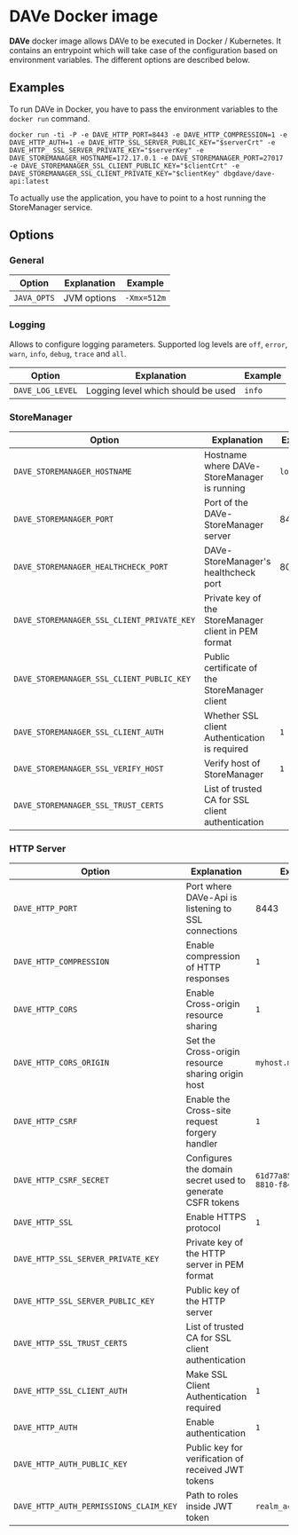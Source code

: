 # DAVe Docker image

**DAVe** docker image allows DAVe to be executed in Docker / Kubernetes. It contains an entrypoint which will take case of the configuration based on environment variables. The different options are described below.

## Examples

To run DAVe in Docker, you have to pass the environment variables to the `docker run` command.

`docker run -ti -P -e DAVE_HTTP_PORT=8443 -e DAVE_HTTP_COMPRESSION=1 -e DAVE_HTTP_AUTH=1 -e DAVE_HTTP_SSL_SERVER_PUBLIC_KEY="$serverCrt" -e DAVE_HTTP_
SSL_SERVER_PRIVATE_KEY="$serverKey" -e DAVE_STOREMANAGER_HOSTNAME=172.17.0.1 -e DAVE_STOREMANAGER_PORT=27017 
-e DAVE_STOREMANAGER_SSL_CLIENT_PUBLIC_KEY="$clientCrt" -e DAVE_STOREMANAGER_SSL_CLIENT_PRIVATE_KEY="$clientKey" dbgdave/dave-api:latest`

To actually use the application, you have to point to a host running the StoreManager service.

## Options

### General

| Option | Explanation | Example |
|--------|-------------|---------|
| `JAVA_OPTS` | JVM options | `-Xmx=512m` |


### Logging

Allows to configure logging parameters. Supported log levels are `off`, `error`, `warn`, `info`, `debug`, `trace` and `all`.

| Option | Explanation | Example |
|--------|-------------|---------|
| `DAVE_LOG_LEVEL` | Logging level which should be used | `info` |


### StoreManager

| Option | Explanation | Example |
|--------|-------------|---------|
| `DAVE_STOREMANAGER_HOSTNAME` | Hostname where DAVe-StoreManager is running | `localhost` |
| `DAVE_STOREMANAGER_PORT` | Port of the DAVe-StoreManager server | 8443 |
| `DAVE_STOREMANAGER_HEALTHCHECK_PORT` | DAVe-StoreManager's healthcheck port | 8080 |
| `DAVE_STOREMANAGER_SSL_CLIENT_PRIVATE_KEY` | Private key of the StoreManager client in PEM format | |
| `DAVE_STOREMANAGER_SSL_CLIENT_PUBLIC_KEY` | Public certificate of the StoreManager client | |
| `DAVE_STOREMANAGER_SSL_CLIENT_AUTH` | Whether SSL client Authentication is required | `1` |
| `DAVE_STOREMANAGER_SSL_VERIFY_HOST` | Verify host of StoreManager | `1` |
| `DAVE_STOREMANAGER_SSL_TRUST_CERTS` | List of trusted CA for SSL client authentication | |

### HTTP Server

| Option | Explanation | Example |
|--------|-------------|---------|
| `DAVE_HTTP_PORT` | Port where DAVe-Api is listening to SSL connections | 8443 |
| `DAVE_HTTP_COMPRESSION` | Enable compression of HTTP responses | `1` |
| `DAVE_HTTP_CORS` | Enable Cross-origin resource sharing | `1` |
| `DAVE_HTTP_CORS_ORIGIN` | Set the Cross-origin resource sharing origin host | `myhost.mydomain.tld` |
| `DAVE_HTTP_CSRF` | Enable the Cross-site request forgery handler | `1` |
| `DAVE_HTTP_CSRF_SECRET` | Configures the domain secret used to generate CSFR tokens | `61d77a85-276b-476a-8810-f8408b5cfa19` |
| `DAVE_HTTP_SSL` | Enable HTTPS protocol | `1`|
| `DAVE_HTTP_SSL_SERVER_PRIVATE_KEY` | Private key of the HTTP server in PEM format | |
| `DAVE_HTTP_SSL_SERVER_PUBLIC_KEY` | Public key of the HTTP server | |
| `DAVE_HTTP_SSL_TRUST_CERTS` | List of trusted CA for SSL client authentication | |
| `DAVE_HTTP_SSL_CLIENT_AUTH` | Make SSL Client Authentication required | `1` |
| `DAVE_HTTP_AUTH` | Enable authentication | `1` |
| `DAVE_HTTP_AUTH_PUBLIC_KEY` | Public key for verification of received JWT tokens | |
| `DAVE_HTTP_AUTH_PERMISSIONS_CLAIM_KEY` | Path to roles inside JWT token | `realm_access/roles` |
